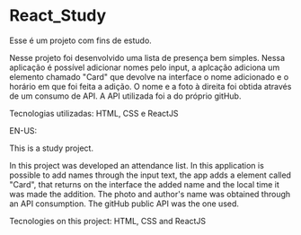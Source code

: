# React_Study

 Esse é um projeto com fins de estudo. 

 Nesse projeto foi desenvolvido uma lista de presença bem simples. Nessa aplicação é possível adicionar nomes pelo input, a aplcação adiciona um elemento chamado "Card" que devolve na interface o nome adicionado e o horário em que foi feita a adição. 
 O nome e a foto à direita foi obtida através de um consumo de API. A API utilizada foi a do próprio gitHub. 
 
 Tecnologias utilizadas: HTML, CSS e ReactJS 

EN-US: 

 This is a study project. 
 
 In this project was developed an attendance list. In this application is possible to add names through the input text, the app adds a element called "Card", that returns on the interface the added name and the local time it was made the addition.
 The photo and author's name was obtained through an API consumption. The gitHub public API was the one used.
 
 Tecnologies on this project: HTML, CSS and ReactJS
